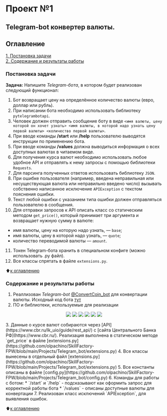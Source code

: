 # Проект №1   
## Telegram-bot конвертер валюты. 

## Оглавление  
[1. Постановка задачи](https://github.com/olpachino/Project_BGG_rating/blob/master/README.md#Постановка-задачи)  
[2. Содержание и результаты работы](https://github.com/olpachino/Project_BGG_rating/blob/master/README.md#Содержание-и-результаты-работы)   

### Постановка задачи  

**Задача:** Напишите _Telegram-бота_, в котором будет реализован следующий функционал:

1. Бот возвращает цену на определённое количество валюты (евро, доллар или рубль). 
2. При написании бота необходимо использовать библиотеку `pytelegrambotapi`. 
3. Человек должен отправить сообщение боту в виде `<имя валюты, цену которой он хочет узнать> <имя валюты, в которой надо узнать цену первой валюты> <количество первой валюты>`. 
4. При вводе команды **/start** или **/help** пользователю выводятся инструкции по применению бота. 
5. При вводе команды **/values** должна выводиться информация о всех доступных валютах в читаемом виде. 
6. Для получения курса валют необходимо использовать любое удобное API и отправлять к нему запросы с помощью библиотеки `Requests`. 
7. Для парсинга полученных ответов использовать библиотеку `JSON`. 
8. При ошибке пользователя (например, введена неправильная или несуществующая валюта или неправильно введено число) вызывать собственно написанное исключение `APIException` с текстом пояснения ошибки. 
9. Текст любой ошибки с указанием типа ошибки должен отправляться пользователю в сообщения. 
10. Для отправки запросов к API описать класс со статическим методом `get_price()`, который принимает три аргумента и возвращает нужную сумму в валюте: 
 - имя валюты, цену на которую надо узнать, — `base`;
 - имя валюты, цену в которой надо узнать, — `quote`; 
 - количество переводимой валюты — `amount`. 
11. Токен Telegram-бота хранить в специальном конфиге (можно использовать .py файл). 
12. Все классы спрятать в файле `extensions.py`.
  
:arrow_up:[к оглавлению](https://github.com/olpachino/Project_BGG_rating/blob/master/README.md#Оглавление)

### Содержание и результаты работы
1. Реаллизован _Telegram-bot_ [@ConvertCoin_bot](https://t.me/ConvertCoin_bot) для конвертации валюты. Исходный код бота [тут](https://github.com/olpachino/SkillFactory-FPW/blob/main/Projects/Telegram_bot/CoinConvert_bot.py)
2. ПО и библиотеки, используемые для реализации  
<p align="center">
<img src="https://img.shields.io/badge/Visual Studio Code.svg">    <img src="https://img.shields.io/badge/Telegram.svg">    <img src="https://img.shields.io/badge/python-3.9.13-green.svg">    <img src="https://img.shields.io/badge/pyTelegramBotAPI-4.9.0-green.svg">    <img src="https://img.shields.io/badge/requests-2.28.1-green.svg">    <img src="https://img.shields.io/badge/JSON-1.3.0-green.svg">
</p>
3. Данные о курсе валют собираются через [API](https://www.cbr.ru/lk_uio/guide/rest_api/) с [сайта Центрального Банка РФ](https://www.cbr.ru/). Реализация выполнена в статическом методе `get_price` в файле [extensions.py](https://github.com/olpachino/SkillFactory-FPW/blob/main/Projects/Telegram_bot/extensions.py)
4. Все классы вынесены в отдельный файл [extensions.py](https://github.com/olpachino/SkillFactory-FPW/blob/main/Projects/Telegram_bot/extensions.py)
5. Все константы описаны в файле [config.py](https://github.com/olpachino/SkillFactory-FPW/blob/main/Projects/Telegram_bot/config.py)
6. Команды для работы с ботом:
    * `/start` и `/help` - подсказывают как оформить запрос для корректной работы бота
    * `/values` - описаны доступные валюты для конвертации
7. Реализован класс исключений `APIException`, для выявления ошибок.

:arrow_up:[к оглавлению](https://github.com/olpachino/Project_BGG_rating/blob/master/README.md#Оглавление)
